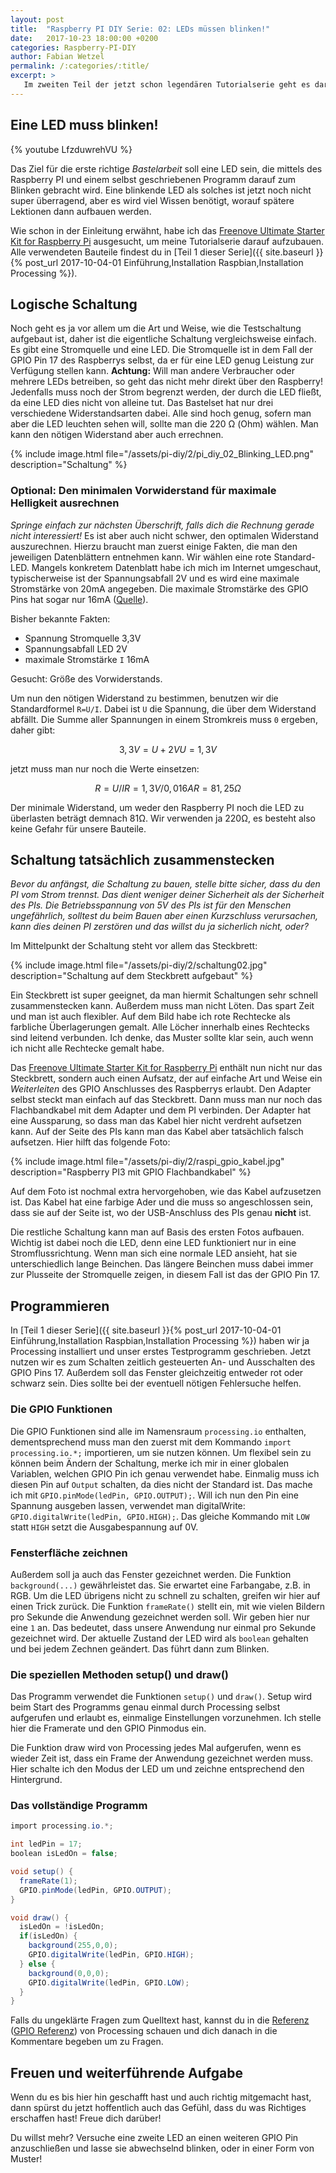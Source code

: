 ```yaml
---
layout: post
title:  "Raspberry PI DIY Serie: 02: LEDs müssen blinken!"
date:   2017-10-23 18:00:00 +0200
categories: Raspberry-PI-DIY
author: Fabian Wetzel
permalink: /:categories/:title/
excerpt: >
   Im zweiten Teil der jetzt schon legendären Tutorialserie geht es darum, eine LED blinken zu lassen. Schau dir das Video an oder
---
```

## Eine LED muss blinken!

{% youtube LfzduwrehVU %}

Das Ziel für die erste richtige *Bastelarbeit* soll eine LED sein, die mittels des Raspberry PI und einem selbst geschriebenen Programm darauf zum Blinken gebracht wird. Eine blinkende LED als solches ist jetzt noch nicht super überragend, aber es wird viel Wissen benötigt, worauf spätere Lektionen dann aufbauen werden.

Wie schon in der Einleitung erwähnt, habe ich das [Freenove Ultimate Starter Kit for Raspberry Pi](http://amzn.to/2halM2T) ausgesucht, um meine Tutorialserie darauf aufzubauen. Alle verwendeten Bauteile findest du in [Teil 1 dieser Serie]({{ site.baseurl }}{% post_url 2017-10-04-01 Einführung,Installation Raspbian,Installation Processing %}).

## Logische Schaltung

Noch geht es ja vor allem um die Art und Weise, wie die Testschaltung aufgebaut ist, daher ist die eigentliche Schaltung vergleichsweise einfach. Es gibt eine Stromquelle und eine LED. Die Stromquelle ist in dem Fall der GPIO Pin 17 des Raspberrys selbst, da er für eine LED genug Leistung zur Verfügung stellen kann. **Achtung:** Will man andere Verbraucher oder mehrere LEDs betreiben, so geht das nicht mehr direkt über den Raspberry! Jedenfalls muss noch der Strom begrenzt werden, der durch die LED fließt, da eine LED dies nicht von alleine tut. Das Bastelset hat nur drei verschiedene Widerstandsarten dabei. Alle sind hoch genug, sofern man aber die LED leuchten sehen will, sollte man die 220 Ω (Ohm) wählen. Man kann den nötigen Widerstand aber auch errechnen.

{% include image.html file="/assets/pi-diy/2/pi_diy_02_Blinking_LED.png" description="Schaltung" %}

### Optional: Den minimalen Vorwiderstand für maximale Helligkeit ausrechnen

*Springe einfach zur nächsten Überschrift, falls dich die Rechnung gerade nicht interessiert!* Es ist aber auch nicht schwer, den optimalen Widerstand auszurechnen. Hierzu braucht man zuerst einige Fakten, die man den jeweiligen Datenblättern entnehmen kann. Wir wählen eine rote Standard-LED. Mangels konkretem Datenblatt habe ich mich im Internet umgeschaut, typischerweise ist der Spannungsabfall 2V und es wird eine maximale Stromstärke von 20mA angegeben. Die maximale Stromstärke des GPIO Pins hat sogar nur 16mA ([Quelle](https://raspberrypi.stackexchange.com/a/9299)).

Bisher bekannte Fakten:

- Spannung Stromquelle 3,3V
- Spannungsabfall LED 2V
- maximale Stromstärke `I` 16mA

Gesucht: Größe des Vorwiderstands.

Um nun den nötigen Widerstand zu bestimmen, benutzen wir die Standardformel `R=U/I`. Dabei ist `U` die Spannung, die über dem Widerstand abfällt. Die Summe aller Spannungen in einem Stromkreis muss `0` ergeben, daher gibt:

```math
3,3V = U + 2V
    U = 1,3V
```

jetzt muss man nur noch die Werte einsetzen:

```math
R = U / I
R = 1,3V / 0,016A
R = 81,25 Ω
```

Der minimale Widerstand, um weder den Raspberry PI noch die LED zu überlasten beträgt demnach 81Ω. Wir verwenden ja 220Ω, es besteht also keine Gefahr für unsere Bauteile.

## Schaltung tatsächlich zusammenstecken

*Bevor du anfängst, die Schaltung zu bauen, stelle bitte sicher, dass du den PI vom Strom trennst. Das dient weniger deiner Sicherheit als der Sicherheit des PIs. Die Betriebsspannung von 5V des PIs ist für den Menschen ungefährlich, solltest du beim Bauen aber einen Kurzschluss verursachen, kann dies deinen PI zerstören und das willst du ja sicherlich nicht, oder?*

Im Mittelpunkt der Schaltung steht vor allem das Steckbrett:

{% include image.html file="/assets/pi-diy/2/schaltung02.jpg" description="Schaltung auf dem Steckbrett aufgebaut" %}

Ein Steckbrett ist super geeignet, da man hiermit Schaltungen sehr schnell zusammenstecken kann. Außerdem muss man nicht Löten. Das spart Zeit und man ist auch flexibler. Auf dem Bild habe ich rote Rechtecke als farbliche Überlagerungen gemalt. Alle Löcher innerhalb eines Rechtecks sind leitend verbunden. Ich denke, das Muster sollte klar sein, auch wenn ich nicht alle Rechtecke gemalt habe.

Das [Freenove Ultimate Starter Kit for Raspberry Pi](http://amzn.to/2halM2T) enthält nun nicht nur das Steckbrett, sondern auch einen Aufsatz, der auf einfache Art und Weise ein *Weiterleiten* des GPIO Anschlusses des Raspberrys erlaubt. Den Adapter selbst steckt man einfach auf das Steckbrett. Dann muss man nur noch das Flachbandkabel mit dem Adapter und dem PI verbinden. Der Adapter hat eine Aussparung, so dass man das Kabel hier nicht verdreht aufsetzen kann. Auf der Seite des PIs kann man das Kabel aber tatsächlich falsch aufsetzen. Hier hilft das folgende Foto:

{% include image.html file="/assets/pi-diy/2/raspi_gpio_kabel.jpg" description="Raspberry PI3 mit GPIO Flachbandkabel" %}

Auf dem Foto ist nochmal extra hervorgehoben, wie das Kabel aufzusetzen ist. Das Kabel hat eine farbige Ader und die muss so angeschlossen sein, dass sie auf der Seite ist, wo der USB-Anschluss des PIs genau **nicht** ist.

Die restliche Schaltung kann man auf Basis des ersten Fotos aufbauen. Wichtig ist dabei noch die LED, denn eine LED funktioniert nur in eine Stromflussrichtung. Wenn man sich eine normale LED ansieht, hat sie unterschiedlich lange Beinchen. Das längere Beinchen muss dabei immer zur Plusseite der Stromquelle zeigen, in diesem Fall ist das der GPIO Pin 17.

## Programmieren

In [Teil 1 dieser Serie]({{ site.baseurl }}{% post_url 2017-10-04-01 Einführung,Installation Raspbian,Installation Processing %}) haben wir ja Processing installiert und unser erstes Testprogramm geschrieben. Jetzt nutzen wir es zum Schalten zeitlich gesteuerten An- und Ausschalten des GPIO Pins 17. Außerdem soll das Fenster gleichzeitig entweder rot oder schwarz sein. Dies sollte bei der eventuell nötigen Fehlersuche helfen.

### Die GPIO Funktionen

Die GPIO Funktionen sind alle im Namensraum `processing.io` enthalten, dementsprechend muss man den zuerst mit dem Kommando `import processing.io.*;` importieren, um sie nutzen können. Um flexibel sein zu können beim Ändern der Schaltung, merke ich mir in einer globalen Variablen, welchen GPIO Pin ich genau verwendet habe. Einmalig muss ich diesen Pin auf `Output` schalten, da dies nicht der Standard ist. Das mache ich mit `GPIO.pinMode(ledPin, GPIO.OUTPUT);`. Will ich nun den Pin eine Spannung ausgeben lassen, verwendet man digitalWrite: `GPIO.digitalWrite(ledPin, GPIO.HIGH);`. Das gleiche Kommando mit `LOW` statt `HIGH` setzt die Ausgabespannung auf 0V.

### Fensterfläche zeichnen

Außerdem soll ja auch das Fenster gezeichnet werden. Die Funktion `background(...)` gewährleistet das. Sie erwartet eine Farbangabe, z.B. in RGB. Um die LED übrigens nicht zu schnell zu schalten, greifen wir hier auf einen Trick zurück. Die Funktion `frameRate()` stellt ein, mit wie vielen Bildern pro Sekunde die Anwendung gezeichnet werden soll. Wir geben hier nur eine `1` an. Das bedeutet, dass unsere Anwendung nur einmal pro Sekunde gezeichnet wird. Der aktuelle Zustand der LED wird als `boolean` gehalten und bei jedem Zechnen geändert. Das führt dann zum Blinken.

### Die speziellen Methoden setup() und draw()

Das Programm verwendet die Funktionen `setup()` und `draw()`. Setup wird beim Start des Programms genau einmal durch Processing selbst aufgerufen und erlaubt es, einmalige Einstellungen vorzunehmen. Ich stelle hier die Framerate und den GPIO Pinmodus ein.

Die Funktion draw wird von Processing jedes Mal aufgerufen, wenn es wieder Zeit ist, dass ein Frame der Anwendung gezeichnet werden muss. Hier schalte ich den Modus der LED um und zeichne entsprechend den Hintergrund.

### Das vollständige Programm

```c#
import processing.io.*;

int ledPin = 17;
boolean isLedOn = false;

void setup() {
  frameRate(1);
  GPIO.pinMode(ledPin, GPIO.OUTPUT);
}

void draw() {
  isLedOn = !isLedOn;
  if(isLedOn) {
    background(255,0,0);
    GPIO.digitalWrite(ledPin, GPIO.HIGH);
  } else {
    background(0,0,0);
    GPIO.digitalWrite(ledPin, GPIO.LOW);
  }
}
```

Falls du ungeklärte Fragen zum Quelltext hast, kannst du in die [Referenz](https://processing.org/reference/) ([GPIO Referenz](https://processing.org/reference/libraries/io/GPIO.html)) von Processing schauen und dich danach in die Kommentare begeben um zu Fragen.

## Freuen und weiterführende Aufgabe

Wenn du es bis hier hin geschafft hast und auch richtig mitgemacht hast, dann spürst du jetzt hoffentlich auch das Gefühl, dass du was Richtiges erschaffen hast! Freue dich darüber!

Du willst mehr? Versuche eine zweite LED an einen weiteren GPIO Pin anzuschließen und lasse sie abwechselnd blinken, oder in einer Form von Muster!